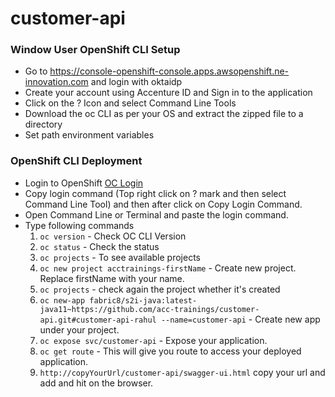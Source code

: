 # customer-api

### Window User OpenShift CLI Setup
* Go to https://console-openshift-console.apps.awsopenshift.ne-innovation.com and login with oktaidp
* Create your account using Accenture ID and Sign in to the application
* Click on the ? Icon and select Command Line Tools
* Download the oc CLI as per your OS and extract the zipped file to a directory
* Set path environment variables 

### OpenShift CLI Deployment
* Login to OpenShift [OC Login](https://oauth-openshift.apps.awsopenshift.ne-innovation.com/oauth/authorize?client_id=console&redirect_uri=https%3A%2F%2Fconsole-openshift-console.apps.awsopenshift.ne-innovation.com%2Fauth%2Fcallback&response_type=code&scope=user%3Afull&state=89ae6812)
* Copy login command (Top right click on ? mark and then select Command Line Tool) and then after click on Copy Login Command.
* Open Command Line or Terminal and paste the login command.
* Type following commands
   1. `oc version` - Check OC CLI Version
   2. `oc status` - Check the status
   3. `oc projects` - To see available projects
   4. `oc new project acctrainings-firstName` - Create new project. Replace firstName with your name.
   5. `oc projects` - check again the project whether it's created
   6. `oc new-app fabric8/s2i-java:latest-java11~https://github.com/acc-trainings/customer-api.git#customer-api-rahul --name=customer-api` - Create new app under your project.
   7. `oc expose svc/customer-api` - Expose your application.
   8. `oc get route` - This will give you route to access your deployed application.
   9. `http://copyYourUrl/customer-api/swagger-ui.html` copy your url and add and hit on the browser.


